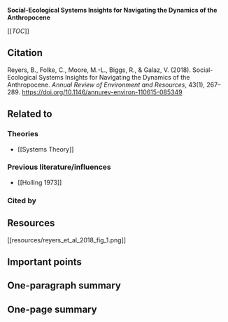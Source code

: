 **Social-Ecological Systems Insights for Navigating the Dynamics of the Anthropocene**

[[_TOC_]]

## Citation
Reyers, B., Folke, C., Moore, M.-L., Biggs, R., & Galaz, V. (2018). Social-Ecological Systems Insights for Navigating the Dynamics of the Anthropocene. *Annual Review of Environment and Resources*, 43(1), 267–289. https://doi.org/10.1146/annurev-environ-110615-085349

## Related to

### Theories
* [[Systems Theory]]

### Previous literature/influences
* [[Holling 1973]]

### Cited by

## Resources
[[resources/reyers_et_al_2018_fig_1.png]]

## Important points

## One-paragraph summary

## One-page summary
